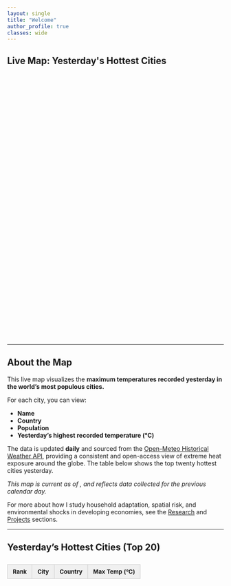 ```yaml
---
layout: single
title: "Welcome"
author_profile: true
classes: wide
---
```


## Live Map: Yesterday's Hottest Cities

<div id="cities-map" style="height: 600px; width: 100%; margin-bottom: 2em;"></div>


---

## About the Map

This live map visualizes the **maximum temperatures recorded yesterday in the world’s  most populous cities.**

For each city, you can view:

- **Name**
- **Country**
- **Population**
- **Yesterday’s highest recorded temperature (°C)**

The data is updated **daily** and sourced from the [Open-Meteo Historical Weather API](https://open-meteo.com/), providing a consistent and open-access view of extreme heat exposure around the globe. The table below shows the top twenty hottest cities yesterday.

_This map is current as of **<span id="current-date"></span>**, and reflects data collected for the previous calendar day._

For more about how I study household adaptation, spatial risk, and environmental shocks in developing economies, see the [Research](/research/) and [Projects](/projects/) sections.

---

## Yesterday’s Hottest Cities (Top 20)

<table id="temp-table" class="temp-ranking">
  <thead>
    <tr>
      <th>Rank</th>
      <th>City</th>
      <th>Country</th>
      <th>Max Temp (°C)</th>
    </tr>
  </thead>
  <tbody>
    <!-- Table rows will be inserted by JS -->
  </tbody>
</table>

<style>
  .temp-ranking {
    width: 100%;
    border-collapse: collapse;
    margin-top: 2em;
    font-size: 0.95em;
  }
  .temp-ranking th, .temp-ranking td {
    padding: 8px 12px;
    border: 1px solid #ccc;
    text-align: left;
  }
  .temp-ranking th {
    background-color: #f0f0f0;
  }
</style>

<script>
  fetch('/assets/data/city_temps.json')
    .then(response => response.json())
    .then(cities => {
      // Filter out missing temperature entries
      const validCities = cities.filter(c => c.max_temp_yesterday !== null);

      // Sort by temp descending
      validCities.sort((a, b) => b.max_temp_yesterday - a.max_temp_yesterday);

      // Take top 20
      const topCities = validCities.slice(0, 20);

      const tbody = document.querySelector("#temp-table tbody");
      topCities.forEach((city, index) => {
        const row = document.createElement("tr");
        row.innerHTML = `
          <td>${index + 1}</td>
          <td>${city.name}</td>
          <td>${city.country}</td>
          <td>${city.max_temp_yesterday.toFixed(1)}°C</td>
        `;
        tbody.appendChild(row);
      });
    })
    .catch(err => {
      console.error("Failed to load temperature data:", err);
    });
</script>


<!-- Leaflet CSS & JS -->
<link rel="stylesheet" href="https://unpkg.com/leaflet/dist/leaflet.css" />
<script src="https://unpkg.com/leaflet/dist/leaflet.js"></script>

<!-- Your map styles and script -->
<link rel="stylesheet" href="/assets/css/map.css" />
<script src="/assets/js/cities-map.js"></script>

<script>
  document.addEventListener("DOMContentLoaded", function () {
    const today = new Date();
    const formatted = today.toLocaleDateString(undefined, {
      year: 'numeric',
      month: 'long',
      day: 'numeric'
    });
    document.getElementById("current-date").textContent = formatted;
  });
</script>

